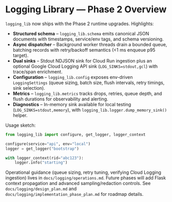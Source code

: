# Logging Library — Phase 2 Overview

`logging_lib` now ships with the Phase 2 runtime upgrades. Highlights:

- **Structured schema** – `logging_lib.schema` emits canonical JSON documents with timestamps, service/env tags, and schema versioning.
- **Async dispatcher** – Background worker threads drain a bounded queue, batching records with retry/backoff semantics (<1 ms enqueue p95 target).
- **Dual sinks** – Stdout NDJSON sink for Cloud Run ingestion plus an optional Google Cloud Logging API sink (`LOG_SINKS=stdout,gcl`) with trace/span enrichment.
- **Configuration** – `logging_lib.config` exposes env-driven `LoggingSettings` (queue sizing, batch size, flush intervals, retry timings, sink selection).
- **Metrics** – `logging_lib.metrics` tracks drops, retries, queue depth, and flush durations for observability and alerting.
- **Diagnostics** – In-memory sink available for local testing (`LOG_SINKS=stdout,memory`), with `logging_lib.logger.dump_memory_sink()` helper.

Usage sketch:

```python
from logging_lib import configure, get_logger, logger_context

configure(service="api", env="local")
logger = get_logger("bootstrap")

with logger_context(rid="abc123"):
    logger.info("starting")
```

Operational guidance (queue sizing, retry tuning, verifying Cloud Logging ingestion) lives in `docs/logging/operations.md`. Future phases will add Flask context propagation and advanced sampling/redaction controls. See `docs/logging/design_plan.md` and `docs/logging/implementation_phase_plan.md` for roadmap details.


